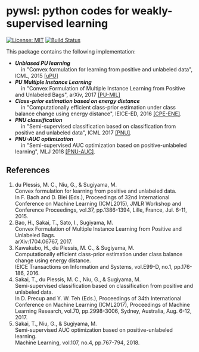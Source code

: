 # pywsl: **py**thon codes for **w**eakly-**s**upervised **l**earning

[![License: MIT](https://img.shields.io/badge/License-MIT-yellow.svg)](https://opensource.org/licenses/MIT)
[![Build Status](https://travis-ci.org/t-sakai-kure/pywsl.svg?branch=master)](https://travis-ci.org/t-sakai-kure/pywsl)

This package contains the following implementation:
- ***Unbiased PU learning***  
  &nbsp;&nbsp;&nbsp; in "Convex formulation for learning from positive and unlabeled data", ICML, 2015 [[uPU]](#uPU)
- ***PU Multiple Instance Learning***  
  &nbsp;&nbsp;&nbsp; in "Convex Formulation of Multiple Instance Learning from Positive and Unlabeled Bags", arXiv, 2017 [[PU-MIL]](#pu-mil)
- ***Class-prior estimation based on energy distance***  
  &nbsp;&nbsp;&nbsp; in "Computationally efficient class-prior estimation under class balance change using energy distance", IEICE-ED, 2016 [[CPE-ENE]](#cpe_ene).
- ***PNU classification***  
  &nbsp;&nbsp;&nbsp; in "Semi-supervised classification based on classification from positive and unlabeled data", ICML 2017 [[PNU]](#pnu_mr).
- ***PNU-AUC optimization***  
  &nbsp;&nbsp;&nbsp; in "Semi-supervised AUC optimization based on positive-unlabeled learning", MLJ 2018 [[PNU-AUC]](#pnu_auc).

## References
1. <a name="uPU"> du Plessis, M. C., Niu, G., & Sugiyama, M.   
  Convex formulation for learning from positive and unlabeled data.   
  In F. Bach and D. Blei (Eds.), Proceedings of 32nd International Conference on Machine Learning (ICML2015), 
  JMLR Workshop and Conference Proceedings, vol.37, pp.1386-1394, Lille, France, Jul. 6-11, 2015. 
1. <a name="pu-mil"> Bao, H., Sakai, T., Sato, I., Sugiyama, M.  
  Convex Formulation of Multiple Instance Learning from Positive and Unlabeled Bags.  
  arXiv:1704.06767, 2017.
1. <a name="cpe_ene"> Kawakubo, H., du Plessis, M. C., & Sugiyama, M.  
  Computationally efficient class-prior estimation under class balance change using energy distance.   
  IEICE Transactions on Information and Systems, vol.E99-D, no.1, pp.176-186, 2016.
1. <a name="pnu_mr"> Sakai, T., du Plessis, M. C., Niu, G., & Sugiyama, M.   
  Semi-supervised classification based on classification from positive and unlabeled data.   
  In D. Precup and Y. W. Teh (Eds.), Proceedings of 34th International Conference on Machine Learning (ICML2017), Proceedings of Machine Learning Research, vol.70, pp.2998-3006, Sydney, Australia, Aug. 6-12, 2017.  
1. <a name="pnu_auc"> Sakai, T., Niu, G., & Sugiyama, M.   
  Semi-supervised AUC optimization based on positive-unlabeled learning.   
  Machine Learning, vol.107, no.4, pp.767-794, 2018.   
